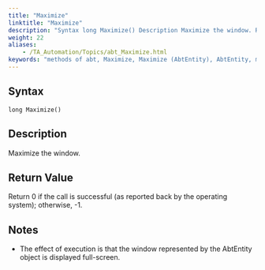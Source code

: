 ```yaml
--- 
title: "Maximize"
linktitle: "Maximize"
description: "Syntax long Maximize() Description Maximize the window. Return Value Return 0 if the call is successful (as reported back by the operating system); otherwise, -1 . Notes The effect of execution is ..."
weight: 22
aliases: 
    - /TA_Automation/Topics/abt_Maximize.html
keywords: "methods of abt, Maximize, Maximize (AbtEntity), AbtEntity, maximize, abtentity maximize, maximize window"
---
```


## Syntax

`long Maximize()`

## Description  

Maximize the window.

## Return Value

Return 0 if the call is successful \(as reported back by the operating system\); otherwise, -1.

## Notes

-   The effect of execution is that the window represented by the AbtEntity object is displayed full-screen.




